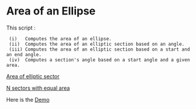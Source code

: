 # Area of an Ellipse

This script :
```
 (i)   Computes the area of an ellipse.
 (ii)  Computes the area of an elliptic section based on an angle.
 (iii) Computes the area of an elliptic section based on a start and an end angle.
 (iv)  Computes a section's angle based on a start angle and a given area.
```

[Area of elliptic sector](screenshot_area-of-elliptic-sector_20180316.png "Area of elliptic sector")


[N sectors with equal area](screenshot_sectors-of-ellipse_20180316.png "N sectors with equal area")


Here is the [Demo](http://int2byte.de/public/area-of-ellipse/main.html)

